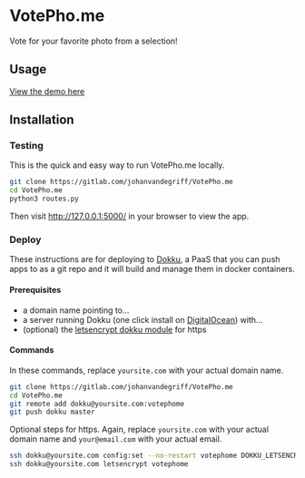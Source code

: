 # VotePho.me
Vote for your favorite photo from a selection!

## Usage
[View the demo here](https://votephome.johanv.xyz/)

## Installation
### Testing
This is the quick and easy way to run VotePho.me locally.
```bash
git clone https://gitlab.com/johanvandegriff/VotePho.me
cd VotePho.me
python3 routes.py
```
Then visit http://127.0.0.1:5000/ in your browser to view the app.

### Deploy
These instructions are for deploying to [Dokku](http://dokku.viewdocs.io/dokku/), a PaaS that you can push apps to as a git repo and it will build and manage them in docker containers.

#### Prerequisites
* a domain name pointing to...
* a server running Dokku (one click install on [DigitalOcean](https://m.do.co/c/f300a2838d1d)) with...
* (optional) the [letsencrypt dokku module](https://github.com/dokku/dokku-letsencrypt) for https

#### Commands
In these commands, replace `yoursite.com` with your actual domain name.
```bash
git clone https://gitlab.com/johanvandegriff/VotePho.me
cd VotePho.me
git remote add dokku@yoursite.com:votephome
git push dokku master
```

Optional steps for https. Again, replace `yoursite.com` with your actual domain name and `your@email.com` with your actual email.
```bash
ssh dokku@yoursite.com config:set --no-restart votephome DOKKU_LETSENCRYPT_EMAIL=your@email.com
ssh dokku@yoursite.com letsencrypt votephome
```
